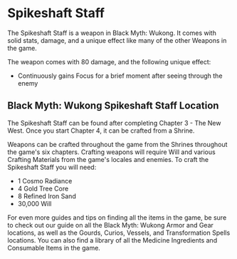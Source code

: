 # Spikeshaft Staff

The Spikeshaft Staff is a weapon in Black Myth: Wukong. It comes with solid stats, damage, and a unique effect like many of the other Weapons in the game. 

The weapon comes with 80 damage, and the following unique effect: 

  * Continuously gains Focus for a brief moment after seeing through the enemy

## Black Myth: Wukong Spikeshaft Staff Location

The Spikeshaft Staff can be found after completing Chapter 3 - The New West. Once you start Chapter 4, it can be crafted from a Shrine. 

Weapons can be crafted throughout the game from the Shrines throughout the game's six chapters. Crafting weapons will require Will and various Crafting Materials from the game's locales and enemies. To craft the Spikeshaft Staff you will need: 

  * 1 Cosmo Radiance
  * 4 Gold Tree Core
  * 8 Refined Iron Sand
  * 30,000 Will

For even more guides and tips on finding all the items in the game, be sure to check out our guide on all the Black Myth: Wukong Armor and Gear locations, as well as the Gourds, Curios, Vessels, and Transformation Spells locations. You can also find a library of all the Medicine Ingredients and Consumable Items in the game. 
